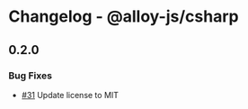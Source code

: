 # Changelog - @alloy-js/csharp



## 0.2.0

### Bug Fixes

- [#31](https://github.com/alloy-framework/alloy/pull/31) Update license to MIT

